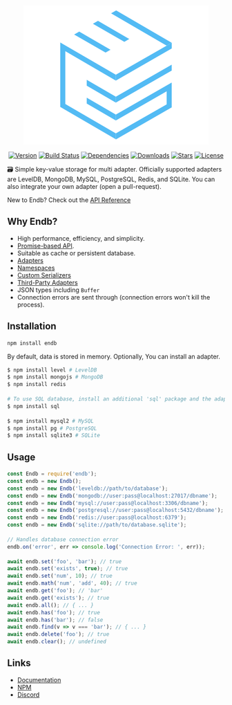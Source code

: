 <div align="center">
    <p>
        <a href="https://endb.js.org"><img src="docs/media/logo.png" alt="endb" /></a>
    </p>
    <p>
        <a href="https://www.npmjs.com/package/endb"><img src="https://badgen.net/npm/v/endb" alt="Version" /></a>
        <a href="https://travis-ci.org/chroventer/endb"><img src="https://travis-ci.org/chroventer/endb.svg?branch=master" alt="Build Status" /></a>
        <a href="https://david-dm.org/chroventer/endb"><img src="https://img.shields.io/david/chroventer/endb.svg?maxAge=3600" alt="Dependencies" /></a>
        <a href="https://www.npmjs.com/package/endb"><img src="https://badgen.net/npm/dt/endb" alt="Downloads" /></a>
        <a href="https://github.com/chroventer/endb"><img src="https://badgen.net/github/stars/chroventer/endb" alt="Stars" /></a>
        <a href="https://github.com/chroventer/endb/blob/master/LICENSE"><img src="https://badgen.net/github/license/chroventer/endb" alt="License" /></a>
    </p>
</div>

🗃 Simple key-value storage for multi adapter.
Officially supported adapters are LevelDB, MongoDB, MySQL, PostgreSQL, Redis, and SQLite.
You can also integrate your own adapter (open a pull-request).

New to Endb? Check out the [API Reference](https://endb.js.org)

## Why Endb?

- High performance, efficiency, and simplicity.
- [Promise-based API](#Usage).
- Suitable as cache or persistent database.
- [Adapters](#Usage)
- [Namespaces](https://endb.js.org/tutorial-Namespaces.html)
- [Custom Serializers](https://endb.js.org/tutorial-Custom-Serializers.html)
- [Third-Party Adapters](https://endb.js.org/tutorial-Third-Party-Adapters.html)
- JSON types including `Buffer`
- Connection errors are sent through (connection errors won't kill the process).

## Installation

```bash
npm install endb
```

By default, data is stored in memory. Optionally, You can install an adapter.

```bash
$ npm install level # LevelDB
$ npm install mongojs # MongoDB
$ npm install redis

# To use SQL database, install an additional 'sql' package and the adapter
$ npm install sql

$ npm install mysql2 # MySQL
$ npm install pg # PostgreSQL
$ npm install sqlite3 # SQLite
```

## Usage

```javascript
const Endb = require('endb');
const endb = new Endb();
const endb = new Endb('leveldb://path/to/database');
const endb = new Endb('mongodb://user:pass@localhost:27017/dbname');
const endb = new Endb('mysql://user:pass@localhost:3306/dbname');
const endb = new Endb('postgresql://user:pass@localhost:5432/dbname');
const endb = new Endb('redis://user:pass@localhost:6379');
const endb = new Endb('sqlite://path/to/database.sqlite');

// Handles database connection error
endb.on('error', err => console.log('Connection Error: ', err));

await endb.set('foo', 'bar'); // true
await endb.set('exists', true); // true
await endb.set('num', 10); // true
await endb.math('num', 'add', 40); // true
await endb.get('foo'); // 'bar'
await endb.get('exists'); // true
await endb.all(); // { ... }
await endb.has('foo'); // true
await endb.has('bar'); // false
await endb.find(v => v === 'bar'); // { ... }
await endb.delete('foo'); // true
await endb.clear(); // undefined
```

## Links

- [Documentation](https://endb.js.org)
- [NPM](https://npmjs.com/package/endb)
- [Discord](https://discord.gg/cetqPMv)
